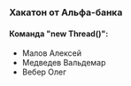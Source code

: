 ### Хакатон от Альфа-банка
#### Команда "new Thread()": 
- Малов Алексей
- Медведев Вальдемар
- Вебер Олег
